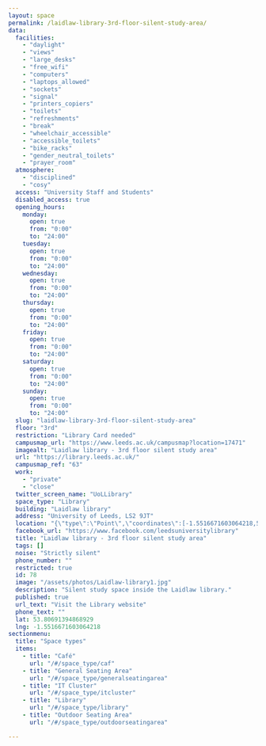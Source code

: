 ```yaml
---
layout: space
permalink: /laidlaw-library-3rd-floor-silent-study-area/
data:
  facilities:
    - "daylight"
    - "views"
    - "large_desks"
    - "free_wifi"
    - "computers"
    - "laptops_allowed"
    - "sockets"
    - "signal"
    - "printers_copiers"
    - "toilets"
    - "refreshments"
    - "break"
    - "wheelchair_accessible"
    - "accessible_toilets"
    - "bike_racks"
    - "gender_neutral_toilets"
    - "prayer_room"
  atmosphere:
    - "disciplined"
    - "cosy"
  access: "University Staff and Students"
  disabled_access: true
  opening_hours:
    monday:
      open: true
      from: "0:00"
      to: "24:00"
    tuesday:
      open: true
      from: "0:00"
      to: "24:00"
    wednesday:
      open: true
      from: "0:00"
      to: "24:00"
    thursday:
      open: true
      from: "0:00"
      to: "24:00"
    friday:
      open: true
      from: "0:00"
      to: "24:00"
    saturday:
      open: true
      from: "0:00"
      to: "24:00"
    sunday:
      open: true
      from: "0:00"
      to: "24:00"
  slug: "laidlaw-library-3rd-floor-silent-study-area"
  floor: "3rd"
  restriction: "Library Card needed"
  campusmap_url: "https://www.leeds.ac.uk/campusmap?location=17471"
  imagealt: "Laidlaw library - 3rd floor silent study area"
  url: "https://library.leeds.ac.uk/"
  campusmap_ref: "63"
  work:
    - "private"
    - "close"
  twitter_screen_name: "UoLLibrary"
  space_type: "Library"
  building: "Laidlaw library"
  address: "University of Leeds, LS2 9JT"
  location: "{\"type\":\"Point\",\"coordinates\":[-1.5516671603064218,53.80691394868929]}"
  facebook_url: "https://www.facebook.com/leedsuniversitylibrary"
  title: "Laidlaw library - 3rd floor silent study area"
  tags: []
  noise: "Strictly silent"
  phone_number: ""
  restricted: true
  id: 78
  image: "/assets/photos/Laidlaw-library1.jpg"
  description: "Silent study space inside the Laidlaw library."
  published: true
  url_text: "Visit the Library website"
  phone_text: ""
  lat: 53.80691394868929
  lng: -1.5516671603064218
sectionmenu:
  title: "Space types"
  items:
    - title: "Café"
      url: "/#/space_type/caf"
    - title: "General Seating Area"
      url: "/#/space_type/generalseatingarea"
    - title: "IT Cluster"
      url: "/#/space_type/itcluster"
    - title: "Library"
      url: "/#/space_type/library"
    - title: "Outdoor Seating Area"
      url: "/#/space_type/outdoorseatingarea"

---
```

